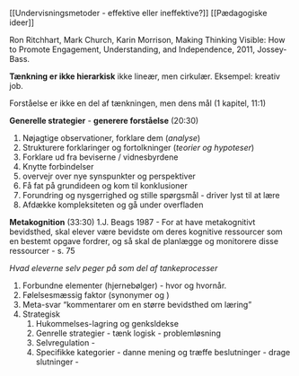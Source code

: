 [[Undervisningsmetoder - effektive eller ineffektive?]]
[[Pædagogiske ideer]]

Ron Ritchhart, Mark Church, Karin Morrison, Making Thinking Visible: How to Promote Engagement, Understanding, and Independence, 2011, Jossey-Bass.


**Tænkning er ikke hierarkisk** ikke lineær, men cirkulær. Eksempel: kreativ job.

Forståelse er ikke en del af tænkningen, men dens mål (1 kapitel, 11:1) 

**Generelle strategier** - **generere forståelse** (20:30)
1.  Nøjagtige observationer, forklare dem (*analyse*)
2. Strukturere forklaringer og fortolkninger (*teorier og hypoteser*)
3. Forklare ud fra beviserne / vidnesbyrdene
4. Knytte forbindelser 
5. overvejr over nye synspunkter og perspektiver 
6. Få fat på grundideen og kom til konklusioner 
7. Forundring og nysgerrighed og stille spørgsmål - driver lyst til at lære
8. Afdække kompleksiteten og gå under overfladen 

**Metakognition** (33:30)
1.J. Beags 1987 - For at have metakognitivt bevidsthed, skal elever være bevidste om deres kognitive ressourcer som en bestemt opgave fordrer, og så skal de planlægge og monitorere disse ressourcer - s. 75 

*Hvad eleverne selv peger på som del af tankeprocesser* 
1. Forbundne elementer (hjernebølger) - hvor og hvornår.
2. Følelsesmæssig faktor (synonymer og  )
3. Meta-svar “kommentarer om en større bevidsthed om læring”
4. Strategisk 
     1. Hukommelses-lagring og genksldekse 
     2. Genrelle strategier - tænk logisk - problemløsning 
     3. Selvregulation - 
     4. Specifikke kategorier - danne mening og træffe beslutninger - drage slutninger - 






